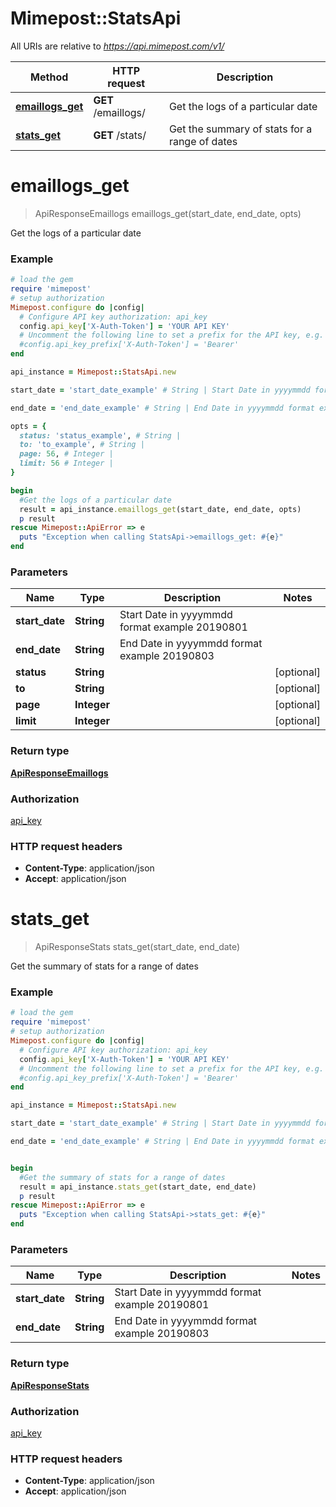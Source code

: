 # Mimepost::StatsApi

All URIs are relative to *https://api.mimepost.com/v1/*

Method | HTTP request | Description
------------- | ------------- | -------------
[**emaillogs_get**](StatsApi.md#emaillogs_get) | **GET** /emaillogs/ | Get the logs of a particular date
[**stats_get**](StatsApi.md#stats_get) | **GET** /stats/ | Get the summary of stats for a range of dates


# **emaillogs_get**
> ApiResponseEmaillogs emaillogs_get(start_date, end_date, opts)

Get the logs of a particular date

### Example
```ruby
# load the gem
require 'mimepost'
# setup authorization
Mimepost.configure do |config|
  # Configure API key authorization: api_key
  config.api_key['X-Auth-Token'] = 'YOUR API KEY'
  # Uncomment the following line to set a prefix for the API key, e.g. 'Bearer' (defaults to nil)
  #config.api_key_prefix['X-Auth-Token'] = 'Bearer'
end

api_instance = Mimepost::StatsApi.new

start_date = 'start_date_example' # String | Start Date in yyyymmdd format example 20190801

end_date = 'end_date_example' # String | End Date in yyyymmdd format example 20190803

opts = { 
  status: 'status_example', # String | 
  to: 'to_example', # String | 
  page: 56, # Integer | 
  limit: 56 # Integer | 
}

begin
  #Get the logs of a particular date
  result = api_instance.emaillogs_get(start_date, end_date, opts)
  p result
rescue Mimepost::ApiError => e
  puts "Exception when calling StatsApi->emaillogs_get: #{e}"
end
```

### Parameters

Name | Type | Description  | Notes
------------- | ------------- | ------------- | -------------
 **start_date** | **String**| Start Date in yyyymmdd format example 20190801 | 
 **end_date** | **String**| End Date in yyyymmdd format example 20190803 | 
 **status** | **String**|  | [optional] 
 **to** | **String**|  | [optional] 
 **page** | **Integer**|  | [optional] 
 **limit** | **Integer**|  | [optional] 

### Return type

[**ApiResponseEmaillogs**](ApiResponseEmaillogs.md)

### Authorization

[api_key](../README.md#api_key)

### HTTP request headers

 - **Content-Type**: application/json
 - **Accept**: application/json



# **stats_get**
> ApiResponseStats stats_get(start_date, end_date)

Get the summary of stats for a range of dates

### Example
```ruby
# load the gem
require 'mimepost'
# setup authorization
Mimepost.configure do |config|
  # Configure API key authorization: api_key
  config.api_key['X-Auth-Token'] = 'YOUR API KEY'
  # Uncomment the following line to set a prefix for the API key, e.g. 'Bearer' (defaults to nil)
  #config.api_key_prefix['X-Auth-Token'] = 'Bearer'
end

api_instance = Mimepost::StatsApi.new

start_date = 'start_date_example' # String | Start Date in yyyymmdd format example 20190801

end_date = 'end_date_example' # String | End Date in yyyymmdd format example 20190803


begin
  #Get the summary of stats for a range of dates
  result = api_instance.stats_get(start_date, end_date)
  p result
rescue Mimepost::ApiError => e
  puts "Exception when calling StatsApi->stats_get: #{e}"
end
```

### Parameters

Name | Type | Description  | Notes
------------- | ------------- | ------------- | -------------
 **start_date** | **String**| Start Date in yyyymmdd format example 20190801 | 
 **end_date** | **String**| End Date in yyyymmdd format example 20190803 | 

### Return type

[**ApiResponseStats**](ApiResponseStats.md)

### Authorization

[api_key](../README.md#api_key)

### HTTP request headers

 - **Content-Type**: application/json
 - **Accept**: application/json



